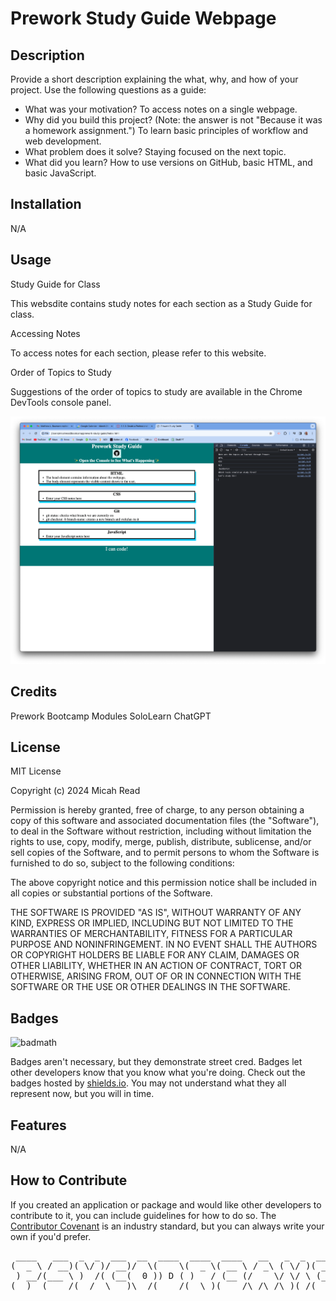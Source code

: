 # Prework Study Guide Webpage

## Description

Provide a short description explaining the what, why, and how of your project. Use the following questions as a guide:

- What was your motivation?
To access notes on a single webpage.
- Why did you build this project? (Note: the answer is not "Because it was a homework assignment.")
To learn basic principles of workflow and web development.
- What problem does it solve?
Staying focused on the next topic.
- What did you learn?
How to use versions on GitHub, basic HTML, and basic JavaScript.

## Installation

N/A

## Usage

Study Guide for Class

This websdite contains study notes for each section as a Study Guide for class.

Accessing Notes

To access notes for each section, please refer to this website.

Order of Topics to Study

Suggestions of the order of topics to study are available in the Chrome DevTools console panel.

![Screenshot](assets/images/screenshot.png)

## Credits

Prework Bootcamp Modules
SoloLearn
ChatGPT

## License

MIT License

Copyright (c) 2024 Micah Read

Permission is hereby granted, free of charge, to any person obtaining a copy
of this software and associated documentation files (the "Software"), to deal
in the Software without restriction, including without limitation the rights
to use, copy, modify, merge, publish, distribute, sublicense, and/or sell
copies of the Software, and to permit persons to whom the Software is
furnished to do so, subject to the following conditions:

The above copyright notice and this permission notice shall be included in all
copies or substantial portions of the Software.

THE SOFTWARE IS PROVIDED "AS IS", WITHOUT WARRANTY OF ANY KIND, EXPRESS OR
IMPLIED, INCLUDING BUT NOT LIMITED TO THE WARRANTIES OF MERCHANTABILITY,
FITNESS FOR A PARTICULAR PURPOSE AND NONINFRINGEMENT. IN NO EVENT SHALL THE
AUTHORS OR COPYRIGHT HOLDERS BE LIABLE FOR ANY CLAIM, DAMAGES OR OTHER
LIABILITY, WHETHER IN AN ACTION OF CONTRACT, TORT OR OTHERWISE, ARISING FROM,
OUT OF OR IN CONNECTION WITH THE SOFTWARE OR THE USE OR OTHER DEALINGS IN THE
SOFTWARE.

## Badges

![badmath](https://img.shields.io/github/languages/top/nielsenjared/badmath)

Badges aren't necessary, but they demonstrate street cred. Badges let other developers know that you know what you're doing. Check out the badges hosted by [shields.io](https://shields.io/). You may not understand what they all represent now, but you will in time.

## Features

N/A

## How to Contribute

If you created an application or package and would like other developers to contribute to it, you can include guidelines for how to do so. The [Contributor Covenant](https://www.contributor-covenant.org/) is an industry standard, but you can always write your own if you'd prefer.

<pre> ____   ___  _  _  ___  __  ____  ____  ____   __   _  _  ____  ____ 
(  _ \ / __)( \/ )/ __)/  \(    \(  _ \( __ \ / _\ ( \/ )( __ \(  _ \
 ) __/(___ \ )  /( (__(  0 )) D ( )   / (__ (/    \/ \/ \ (__ ( )   /
(__)  (____/(__/  \___)\__/(____/(__\_)(____/\_/\_/\_)(_/(____/(__\_)
</pre>